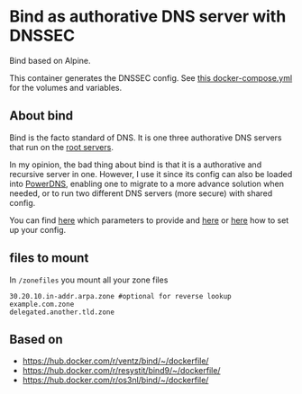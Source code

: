 # Bind as authorative DNS server with DNSSEC

Bind based on Alpine.

This container generates the DNSSEC config.
See [this docker-compose.yml](https://github.com/svlentink/dockerfiles/tree/master/svlentink/dnssec/docker-compose.yml) for the volumes and variables.

## About bind

Bind is the facto standard of DNS.
It is one three authorative DNS servers that run on the [root servers](https://en.wikipedia.org/wiki/Root_name_server).

In my opinion, the bad thing about bind is that it is a authorative and recursive server in one.
However, I use it since its config can also be loaded into [PowerDNS](https://doc.powerdns.com/authoritative/backends/index.html),
enabling one to migrate to a more advance solution when needed,
or to run two different DNS servers (more secure) with shared config.

You can find [here](https://linux.die.net/man/8/named) which parameters to provide
and [here](https://linux.die.net/man/5/named.conf) or [here](https://www.isc.org/downloads/bind/doc/) how to set up your config.


## files to mount
In `/zonefiles` you mount all your zone files
```
30.20.10.in-addr.arpa.zone #optional for reverse lookup
example.com.zone
delegated.another.tld.zone
```

## Based on
+ https://hub.docker.com/r/ventz/bind/~/dockerfile/
+ https://hub.docker.com/r/resystit/bind9/~/dockerfile/
+ https://hub.docker.com/r/os3nl/bind/~/dockerfile/

